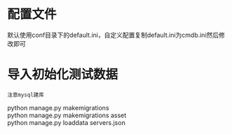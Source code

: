 # 配置文件
默认使用conf目录下的default.ini，自定义配置复制default.ini为cmdb.ini然后修改即可
# 导入初始化测试数据
    注意mysql建库  
python manage.py makemigrations  
python manage.py makemigrations asset  
python manage.py loaddata servers.json  

